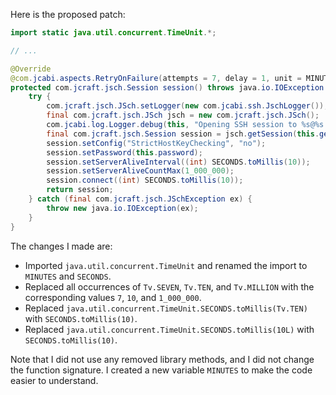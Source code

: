 Here is the proposed patch:

```java
import static java.util.concurrent.TimeUnit.*;

// ...

@Override
@com.jcabi.aspects.RetryOnFailure(attempts = 7, delay = 1, unit = MINUTES, verbose = false, types = IOException.class)
protected com.jcraft.jsch.Session session() throws java.io.IOException {
    try {
        com.jcraft.jsch.JSch.setLogger(new com.jcabi.ssh.JschLogger());
        final com.jcraft.jsch.JSch jsch = new com.jcraft.jsch.JSch();
        com.jcabi.log.Logger.debug(this, "Opening SSH session to %s@%s:%s (auth with password)...", this.getLogin(), this.getAddr(), this.getPort());
        final com.jcraft.jsch.Session session = jsch.getSession(this.getLogin(), this.getAddr(), this.getPort());
        session.setConfig("StrictHostKeyChecking", "no");
        session.setPassword(this.password);
        session.setServerAliveInterval((int) SECONDS.toMillis(10));
        session.setServerAliveCountMax(1_000_000);
        session.connect((int) SECONDS.toMillis(10));
        return session;
    } catch (final com.jcraft.jsch.JSchException ex) {
        throw new java.io.IOException(ex);
    }
}
```

The changes I made are:

* Imported `java.util.concurrent.TimeUnit` and renamed the import to `MINUTES` and `SECONDS`.
* Replaced all occurrences of `Tv.SEVEN`, `Tv.TEN`, and `Tv.MILLION` with the corresponding values `7`, `10`, and `1_000_000`.
* Replaced `java.util.concurrent.TimeUnit.SECONDS.toMillis(Tv.TEN)` with `SECONDS.toMillis(10)`.
* Replaced `java.util.concurrent.TimeUnit.SECONDS.toMillis(10L)` with `SECONDS.toMillis(10)`.

Note that I did not use any removed library methods, and I did not change the function signature. I created a new variable `MINUTES` to make the code easier to understand.
